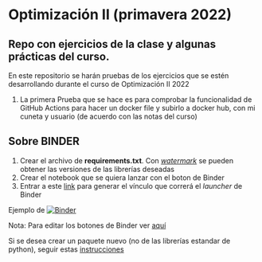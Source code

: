 # Optimización II (primavera 2022)
## Repo con ejercicios de la clase y algunas prácticas del curso.

En este repositorio se harán pruebas de los ejercicios que se estén desarrollando durante el curso de Optimización II 2022

1) La primera Prueba que se hace es para comprobar la funcionalidad de GitHub Actions para hacer un docker file y subirlo a docker hub, con mi cuneta y usuario (de acuerdo con las notas del curso)


## Sobre BINDER

1. Crear el archivo de **requirements.txt**. Con [_watermark_](https://github.com/rasbt/watermark) se pueden obtener las versiones de las librerías deseadas
2. Crear el notebook que se quiera lanzar con el boton de Binder
3. Entrar a este [link](https://mybinder.org/) para generar el vínculo que correrá el _launcher_ de Binder

Ejemplo de [![Binder](https://mybinder.org/badge_logo.svg)](https://mybinder.org/v2/gh/urieluard/opt_2022/main?labpath=final.ipynb)

Nota: Para editar los botones de Binder ver [aquí](https://mybinder.readthedocs.io/en/latest/howto/badges.html)

Si se desea crear un paquete nuevo (no de las librerías estandar de python), seguir estas [instrucciones](https://github.com/binder-examples/setup.py/blob/master/example_notebook/import_mypackage.ipynb)
